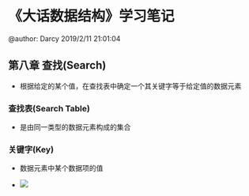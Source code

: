 # 《大话数据结构》学习笔记
@author: Darcy
2019/2/11 21:01:04 
## 第八章 查找(Search)
- 根据给定的某个值，在查找表中确定一个其关键字等于给定值的数据元素

### 查找表(Search Table)
- 是由同一类型的数据元素构成的集合

### 关键字(Key)
- 数据元素中某个数据项的值

- ![](https://i.imgur.com/PEtIqdW.png)